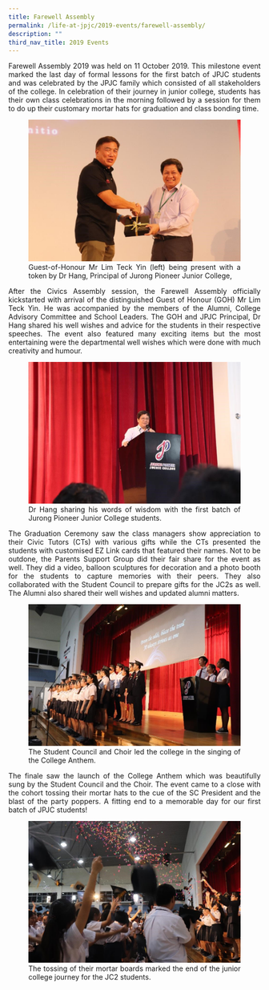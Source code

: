 ```yaml
---
title: Farewell Assembly
permalink: /life-at-jpjc/2019-events/farewell-assembly/
description: ""
third_nav_title: 2019 Events
---
```

<div align=justify>
<p>
Farewell Assembly 2019 was held on 11 October 2019. This milestone event marked the last day of formal lessons for the first batch of JPJC students and was celebrated by the JPJC family which consisted of all stakeholders of the college. In celebration of their journey in junior college, students has their own class celebrations in the morning followed by a session for them to do up their customary mortar hats for graduation and class bonding time.</p>

<figure>
<img src="/images/farewell%20assembly%201.jpg">
<figcaption>Guest-of-Honour Mr Lim Teck Yin (left) being present with a token by Dr Hang, Principal of Jurong Pioneer Junior College,</figcaption>
</figure>

<p>
After the Civics Assembly session, the Farewell Assembly officially kickstarted with arrival of the distinguished Guest of Honour (GOH) Mr Lim Teck Yin. He was accompanied by the members of the Alumni, College Advisory Committee and School Leaders. The GOH and JPJC Principal, Dr Hang shared his well wishes and advice for the students in their respective speeches. The event also featured many exciting items but the most entertaining were the departmental well wishes which were done with much creativity and humour.</p>
	
<figure>
<img src="/images/farewell%20assembly%202.jpg">
<figcaption>Dr Hang sharing his words of wisdom with the first batch of Jurong Pioneer Junior College students.</figcaption></figure>
	
<p>
The Graduation Ceremony saw the class managers show appreciation to their Civic Tutors (CTs) with various gifts while the CTs presented the students with customised EZ Link cards that featured their names. Not to be outdone, the Parents Support Group did their fair share for the event as well. They did a video, balloon sculptures for decoration and a photo booth for the students to capture memories with their peers. They also collaborated with the Student Council to prepare gifts for the JC2s as well. The Alumni also shared their well wishes and updated alumni matters.</p>

<figure>
<img src="/images/farewell%20assembly%203.jpg">
<figcaption>The Student Council and Choir led the college in the singing of the College Anthem.</figcaption>
</figure>

<p>
The finale saw the launch of the College Anthem which was beautifully sung by the Student Council and the Choir. The event came to a close with the cohort tossing their mortar hats to the cue of the SC President and the blast of the party poppers. A fitting end to a memorable day for our first batch of JPJC students!</p>

<figure>
<img src="/images/farewell%20assembly%204.jpg">
<figcaption>The tossing of their mortar boards marked the end of the junior college journey for the JC2 students.</figcaption></figure>